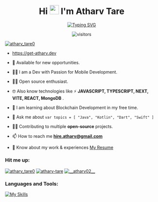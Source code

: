 <h1 align="center">Hi <img src="https://gist.githubusercontent.com/arunprakashpj/48aa20057048b46c6f9ba9d114a8b76f/raw/69a9d496f651091a509ea8d9913c4aef5c419afb/Hi.gif" width="30px"> I'm Atharv Tare</h1>

<div align="center">
  
  [![Typing SVG](https://readme-typing-svg.demolab.com?font=Fira+Code&weight=600&duration=1500&pause=1000&width=435&center=true&lines=Mobile+Developer;Software+Engineer;Frontend+Expert)](https://git.io/typing-svg)

  ![visitors](https://visitor-badge.laobi.icu/badge?page_id=atharv028.atharv028)
  
</div>



<p align="left"> <a href="https://twitter.com/atharv_tare0" target="blank"><img src="https://img.shields.io/twitter/follow/atharv_tare0?logo=twitter&style=for-the-badge" alt="atharv_tare0" /></a> </p>

- https://get-atharv.dev

- 👔 Available for new opportunities.

- 👨‍💻 I am a Dev with Passion for Mobile Development.

- 🫶🏻 Open source enthusiast. 

- 🤓 Also know technologies like ⚡ **JAVASCRIPT, TYPESCRIPT, NEXT, VITE, REACT, MongoDB** .

- 📝 I am learning about Blockchain Development in my free time.

- 💬 Ask me about ``` var topics = [ "Java", "Kotlin", "Dart", "Swift" ] ```

- ✍🏻 Contributing to multiple <b>open-source</b> projects.

- 📫 How to reach me **hire.atharv@gmail.com**

- 📄 Know about my work & experiences [My Resume](https://drive.google.com/file/d/1eLBQoXY0IRuhgUMdWMve1EhnLOIEHvaC/view?usp=sharing)


<h3 align="left">Hit me up:</h3>
<p align="left">
<a href="https://twitter.com/atharv_tare0" target="blank"><img align="center" src="https://skillicons.dev/icons?i=twitter" alt="atharv_tare0"/></a>
<a href="https://linkedin.com/in/atharv-tare" target="blank"><img align="center" src="https://skillicons.dev/icons?i=linkedin" alt="atharv-tare" /></a>
<a href="https://instagram.com/__atharv02__" target="blank"><img align="center" src="https://skillicons.dev/icons?i=instagram" alt="__atharv02__" /></a>
</p>

<h3 align="left">Languages and Tools:</h3>

[![My Skills](https://skillicons.dev/icons?i=androidstudio,kotlin,java,flutter,html,css,js,ts,python,nextjs,react,vite,tailwind,express,nodejs,spring,redux,postgres,mongodb,firebase,git,github&perline=8)](https://skillicons.dev)

<!--[![Atharv's github activity graph](https://github-readme-activity-graph.cyclic.app/graph?username=atharv028&theme=react)](https://github.com/ashutosh00710/github-readme-activity-graph)-->


